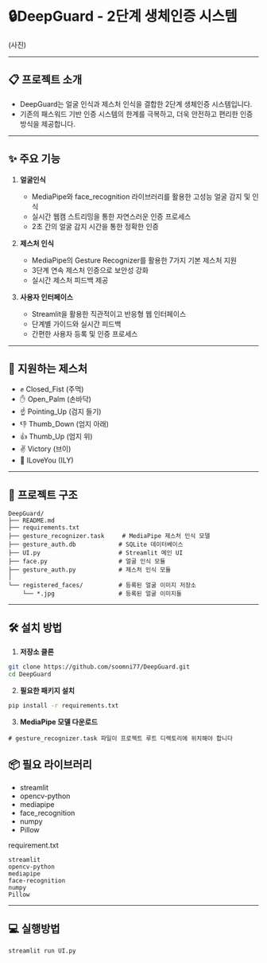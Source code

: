 # 🔒DeepGuard - 2단계 생체인증 시스템
(사진)

---

## 📋 프로젝트 소개
- DeepGuard는 얼굴 인식과 제스처 인식을 결합한 2단계 생체인증 시스템입니다. 
- 기존의 패스워드 기반 인증 시스템의 한계를 극복하고, 더욱 안전하고 편리한 인증 방식을 제공합니다.
---

## ✨ 주요 기능
1. **얼굴인식**
   - MediaPipe와 face_recognition 라이브러리를 활용한 고성능 얼굴 감지 및 인식
   - 실시간 웹캠 스트리밍을 통한 자연스러운 인증 프로세스
   - 2초 간의 얼굴 감지 시간을 통한 정확한 인증

2. **제스처 인식**
   - MediaPipe의 Gesture Recognizer를 활용한 7가지 기본 제스처 지원
   - 3단계 연속 제스처 인증으로 보안성 강화
   - 실시간 제스처 피드백 제공
3. **사용자 인터페이스**
   - Streamlit을 활용한 직관적이고 반응형 웹 인터페이스
   - 단계별 가이드와 실시간 피드백
   - 간편한 사용자 등록 및 인증 프로세스
---
## 🚀 지원하는 제스처
   - ✊ Closed_Fist (주먹)
   - ✋ Open_Palm (손바닥)
   - ☝️ Pointing_Up (검지 들기)
   - 👎 Thumb_Down (엄지 아래)
   - 👍 Thumb_Up (엄지 위)
   - ✌️ Victory (브이)
   - 🤟 ILoveYou (ILY)
---
## 📁 프로젝트 구조
```
DeepGuard/
├── README.md
├── requirements.txt
├── gesture_recognizer.task     # MediaPipe 제스처 인식 모델
├── gesture_auth.db            # SQLite 데이터베이스
├── UI.py                      # Streamlit 메인 UI
├── face.py                    # 얼굴 인식 모듈
├── gesture_auth.py            # 제스처 인식 모듈
│
└── registered_faces/          # 등록된 얼굴 이미지 저장소
    └── *.jpg                  # 등록된 얼굴 이미지들
```
---
## 🛠️ 설치 방법
1. **저장소 클론**

```bash
git clone https://github.com/soomni77/DeepGuard.git
cd DeepGuard
```

2. **필요한 패키지 설치**
```bash
pip install -r requirements.txt
```
3. **MediaPipe 모델 다운로드**
```
# gesture_recognizer.task 파일이 프로젝트 루트 디렉토리에 위치해야 합니다
``` 
## 📦 필요 라이브러리
- streamlit
- opencv-python
- mediapipe
- face_recognition
- numpy
- Pillow

requirement.txt
```
streamlit
opencv-python
mediapipe
face-recognition
numpy
Pillow
```
---
## 💻 실행방법
```bash
streamlit run UI.py
```
